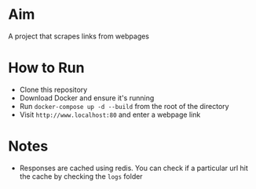 # Aim

A project that scrapes links from webpages

# How to Run

- Clone this repository
- Download Docker and ensure it's running
- Run `docker-compose up -d --build` from the root of the directory
- Visit `http://www.localhost:80` and enter a webpage link

# Notes

- Responses are cached using redis. You can check if a particular url hit the cache by checking the `logs` folder

